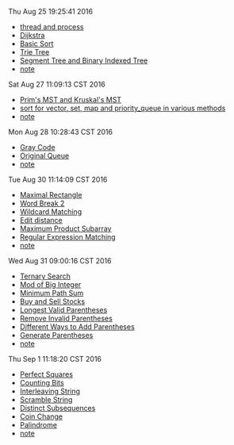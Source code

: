 Thu Aug 25 19:25:41 2016
 - [thread and process](http://blog.csdn.net/morewindows/article/details/7392749)
 - [Dijkstra](http://www.geeksforgeeks.org/greedy-algorithms-set-6-dtras-shortest-path-algorithm/)
 - [Basic Sort](http://lhearen.top/2016/07/18/Basic-Sort/#)
 - [Trie Tree](http://lhearen.top/2016/08/25/Word-Search/#more)
 - [Segment Tree and Binary Indexed Tree](http://lhearen.top/2016/08/25/Range-Sum-Query/#more)
 - [note](notes/20160825.md)


Sat Aug 27 11:09:13 CST 2016
 - [Prim's MST and Kruskal's MST](http://lhearen.top/2016/08/26/Minimum-Spanning-Tree/#more)
 - [sort for vector, set, map and priority_queue in various methods](http://lhearen.top/2016/08/27/Sort-for-Built-in-Containers/)
 - [note](notes/20160827.md)


Mon Aug 28 10:28:43 CST 2016
 - [Gray Code](http://lhearen.top/2016/08/28/Original-Queue/#more)
 - [Original Queue](http://lhearen.top/2016/08/28/Original-Queue/#more)
 - [note](notes/20160828.md)


Tue Aug 30 11:14:09 CST 2016
 - [Maximal Rectangle](http://lhearen.top/2016/08/29/Maximal-Rectangle/#more)
 - [Word Break 2](http://lhearen.top/2016/08/29/Maximal-Rectangle/#more)
 - [Wildcard Matching](http://lhearen.top/2016/08/30/Wildcard-Matching/)
 - [Edit distance](http://lhearen.top/2016/08/29/Edit-Distance/)
 - [Maximum Product Subarray](http://lhearen.top/2016/08/29/Maximum-Product-Subarray/)
 - [Regular Expression Matching](http://lhearen.top/2016/08/29/Regular-Expression-Matching/)
 - [note](notes/20160830.md)

Wed Aug 31 09:00:16 CST 2016
 - [Ternary Search](http://lhearen.top/2016/08/30/Ternary-Search/)
 - [Mod of Big Integer](http://lhearen.top/2016/08/30/Mod-of-Big-Integer/)
 - [Minimum Path Sum](http://lhearen.top/2016/08/31/Minimum-Path-Sum/#more)
 - [Buy and Sell Stocks](http://lhearen.top/2016/07/27/Buy-and-Sell-Stocks/)
 - [Longest Valid Parentheses](http://lhearen.top/2016/08/31/Longest-Valid-Parentheses/)
 - [Remove Invalid Parentheses](http://lhearen.top/2016/08/31/Remove-Invalid-Parentheses/)
 - [Different Ways to Add Parentheses](http://lhearen.top/2016/07/14/Different-Ways-to-Add-Parentheses/)
 - [Generate Parentheses](http://lhearen.top/2016/08/31/Generate-Parentheses/)
 - [note](notes/20160831.md)


Thu Sep  1 11:18:20 CST 2016
 - [Perfect Squares](http://lhearen.top/2016/09/01/Perfect-Squares/)
 - [Counting Bits](http://lhearen.top/2016/09/01/Counting-Bits/)
 - [Interleaving String](http://lhearen.top/2016/09/01/Interleaving-String/)
 - [Scramble String](http://lhearen.top/2016/09/01/Scramble-String/)
 - [Distinct Subsequences](http://lhearen.top/2016/09/01/Distinct-Subsequences/)
 - [Coin Change](http://lhearen.top/2016/09/01/Coin-Change/)
 - [Palindrome](http://lhearen.top/2016/08/03/Palindrome/)
 - [note](notes/20160901.md)
